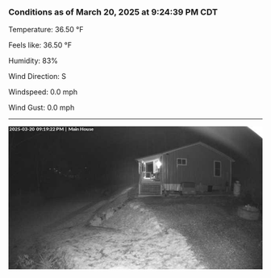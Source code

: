 ### Conditions as of March 20, 2025 at 9:24:39 PM CDT 

Temperature: 36.50 &deg;F

Feels like: 36.50 &deg;F

Humidity: 83%

Wind Direction: S

Windspeed: 0.0 mph

Wind Gust: 0.0 mph

---

<img src="./images/latest.jpeg"/>

